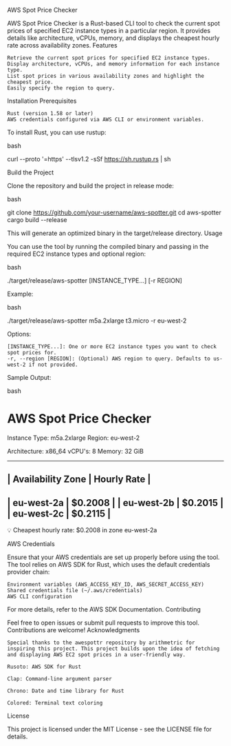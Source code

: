AWS Spot Price Checker

AWS Spot Price Checker is a Rust-based CLI tool to check the current spot prices of specified EC2 instance types in a particular region. It provides details like architecture, vCPUs, memory, and displays the cheapest hourly rate across availability zones.
Features

    Retrieve the current spot prices for specified EC2 instance types.
    Display architecture, vCPUs, and memory information for each instance type.
    List spot prices in various availability zones and highlight the cheapest price.
    Easily specify the region to query.

Installation
Prerequisites

    Rust (version 1.58 or later)
    AWS credentials configured via AWS CLI or environment variables.

To install Rust, you can use rustup:

bash

curl --proto '=https' --tlsv1.2 -sSf https://sh.rustup.rs | sh

Build the Project

Clone the repository and build the project in release mode:

bash

git clone https://github.com/your-username/aws-spotter.git
cd aws-spotter
cargo build --release

This will generate an optimized binary in the target/release directory.
Usage

You can use the tool by running the compiled binary and passing in the required EC2 instance types and optional region:

bash

./target/release/aws-spotter [INSTANCE_TYPE...] [-r REGION]

Example:

bash

./target/release/aws-spotter m5a.2xlarge t3.micro -r eu-west-2

Options:

    [INSTANCE_TYPE...]: One or more EC2 instance types you want to check spot prices for.
    -r, --region [REGION]: (Optional) AWS region to query. Defaults to us-west-2 if not provided.

Sample Output:

bash

AWS Spot Price Checker
======================

Instance Type: m5a.2xlarge
Region: eu-west-2

Architecture: x86_64
vCPU's: 8
Memory: 32 GiB

-----------------------------------------------
| Availability Zone      | Hourly Rate         |
-----------------------------------------------
| eu-west-2a             | $0.2008             |
| eu-west-2b             | $0.2015             |
| eu-west-2c             | $0.2115             |
-----------------------------------------------

💡 Cheapest hourly rate: $0.2008 in zone eu-west-2a

AWS Credentials

Ensure that your AWS credentials are set up properly before using the tool. The tool relies on AWS SDK for Rust, which uses the default credentials provider chain:

    Environment variables (AWS_ACCESS_KEY_ID, AWS_SECRET_ACCESS_KEY)
    Shared credentials file (~/.aws/credentials)
    AWS CLI configuration

For more details, refer to the AWS SDK Documentation.
Contributing

Feel free to open issues or submit pull requests to improve this tool. Contributions are welcome!
Acknowledgments

    Special thanks to the awespottr repository by arithmetric for inspiring this project. This project builds upon the idea of fetching and displaying AWS EC2 spot prices in a user-friendly way.

    Rusoto: AWS SDK for Rust

    Clap: Command-line argument parser

    Chrono: Date and time library for Rust

    Colored: Terminal text coloring

License

This project is licensed under the MIT License - see the LICENSE file for details.